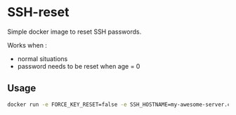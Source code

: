# SSH-reset

Simple docker image to reset SSH passwords.

Works when :

 - normal situations
 - password needs to be reset when age = 0

## Usage 

```bash
docker run -e FORCE_KEY_RESET=false -e SSH_HOSTNAME=my-awesome-server.com -e SSH_USERNAME=user -e SSH_PASSWORD=Wonderful2 -e SSH_NEW_PASSWORD=Wonderful3 gboo/ssh-reset
```
